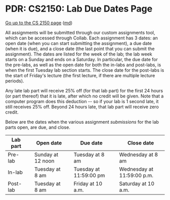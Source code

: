 PDR: CS2150: Lab Due Dates Page
===============================

[Go up to the CS 2150 page](index.html) ([md](index.md))

All assignments will be submitted through our custom assignments tool, which can be accessed through Collab. Each assignment has 3 dates: an open date (when you can start submitting the assignment), a due date (when it is due), and a close date (the last point that you can submit the assignment). The dates are listed for the week of the lab; the lab week starts on a Sunday and ends on a Saturday. In particular, the due date for the pre-labs, as well as the open date for both the in-labs and post-labs, is when the first Tuesday lab section starts. The close date for the post-labs is the start of Friday's lecture (the first lecture, if there are multiple lecture periods).

Any late lab part will receive 25% off (for that lab part) for the first 24 hours (or part thereof) that it is late, after which no credit will be given. Note that a computer program does this deduction -- so if your lab is 1 second late, it still receives 25% off.  Beyond 24 hours late, that lab part will receive zero credit.

Below are the dates when the various assignment *submissions* for the lab parts open, are due, and close.

| Lab part | | Open date          | | Due date               | | Close date                 |
|----------|-|--------------------|-|------------------------|-|----------------------------|
| Pre-lab  | | Sunday at 12 noon  | | Tuesday at 8 am        | | Wednesday at 8 am          |
| In-lab   | | Tuesday at 8 am    | | Tuesday at 11:59:00 pm | | Wednesday at 11:59:00 p.m. |
| Post-lab | | Tuesday at 8 am    | | Friday at 10 a.m.       | | Saturday at 10 a.m.         |
